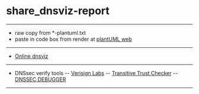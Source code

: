 # share_dnsviz-report
---
- raw copy from *-plantuml.txt 
- paste in code box from render at [plantUML web](https://plantuml.ipv9.me)
---
- [Online dnsviz](https://dnsviz.net)
---
- DNSsec verify tools
-- [Verisign Labs](https://dnssec-analyzer.verisignlabs.com/)
-- [Transitive Trust Checker](https://trans-trust.verisignlabs.com/)
-- [DNSSEC DEBUGGER](https://dnssec-debugger.verisignlabs.com/)
---
